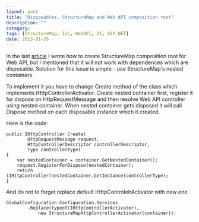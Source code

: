 ```yaml
---
layout: post
title: "Disposables, StructureMap and Web API composition root"
description: ""
category: 
tags: [StructureMap, IoC, WebAPI, DI, ASP.NET]
date: 2013-01-26
---
```


In the last [article](/2013/01/22/better-way-to-configure-structuremap-in-aspnet-webapi/) I wrote how to create StructureMap composition root for Web API, but I mentioned that it will not work with dependences which are disposable. Solution for this issue is simple - use StructureMap's nested containers.


To implement it you have to change Create method of the class which implements IHttpControllerActivator. Create nested container first, register it for dispose on HttpRequestMessage and then resolve Web API controller using nested container. When nested container gets disposed it will call Dispose method on each disposable instance which it created.


Here is the code:

	public IHttpController Create(
            HttpRequestMessage request,
            HttpControllerDescriptor controllerDescriptor,
            Type controllerType)
    {
        var nestedContainer = container.GetNestedContainer();
        request.RegisterForDispose(nestedContainer);
        return (IHttpController)nestedContainer.GetInstance(controllerType);
    }

And do not to forget replace default IHttpControlelrActivator with new one.

	GlobalConfiguration.Configuration.Services
            .Replace(typeof(IHttpControllerActivator),
                new StructureMapHttpControllerActivator(container));